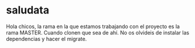 # saludata

Hola chicos, la rama en la que estamos trabajando con el proyecto es la rama MASTER. Cuando clonen que sea de ahí.
No os olvideis de instalar las dependencias y hacer el migrate.
